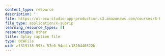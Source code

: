 ```yaml
---
content_type: resource
description: ''
file: https://ol-ocw-studio-app-production.s3.amazonaws.com/courses/8-01sc-classical-mechanics-fall-2016/af319138595c57e094edc1820440522b_cwO5KdgBQh0.vtt
file_type: application/x-subrip
learning_resource_types: []
resourcetype: Other
title: 3play caption file
type: OCWFile
uid: af319138-595c-57e0-94ed-c1820440522b
---
```

